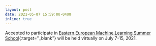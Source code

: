 ```yaml
---
layout: post
date: 2021-05-07 15:59:00-0400
inline: true
---
```


Accepted to participate in [Eastern European Machine Learning Summer School](https://www.eeml.eu){:target="_blank"} will be held virtually on July 7-15, 2021.